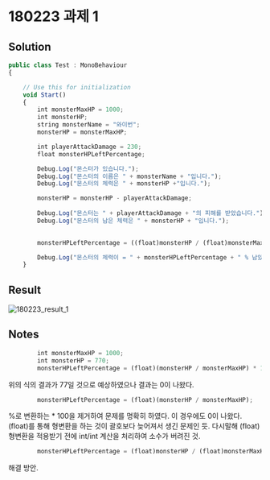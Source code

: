 ﻿# 180223 과제 1

## Solution

```javascript
public class Test : MonoBehaviour
{

    // Use this for initialization
    void Start()
    {
        int monsterMaxHP = 1000;
        int monsterHP;
        string monsterName = "와이번";
        monsterHP = monsterMaxHP;

        int playerAttackDamage = 230;
        float monsterHPLeftPercentage;

        Debug.Log("몬스터가 있습니다.");
        Debug.Log("몬스터의 이름은 " + monsterName + "입니다.");
        Debug.Log("몬스터의 체력은 " + monsterHP +"입니다.");

        monsterHP = monsterHP - playerAttackDamage;
        
        Debug.Log("몬스터는 " + playerAttackDamage + "의 피해를 받았습니다.");
        Debug.Log("몬스터의 남은 체력은 " + monsterHP + "입니다.");
        

        monsterHPLeftPercentage = ((float)monsterHP / (float)monsterMaxHP) * 100;

        Debug.Log("몬스터의 체력이 = " + monsterHPLeftPercentage + " % 남았습니다.");
    }
```

## Result

![180223_result_1](https://user-images.githubusercontent.com/6358827/36575588-1458ede6-188f-11e8-85c7-31394e4a4429.png)


## Notes

```javascript
        int monsterMaxHP = 1000;
        int monsterHP = 770;
        monsterHPLeftPercentage = (float)(monsterHP / monsterMaxHP) * 100;
```

위의 식의 결과가 77일 것으로 예상하였으나 결과는 0이 나왔다.


```javascript
        monsterHPLeftPercentage = (float)(monsterHP / monsterMaxHP);
```

%로 변환하는 * 100을 제거하여 문제를 명확히 하였다. 이 경우에도 0이 나왔다.
(float)를 통해 형변환을 하는 것이 괄호보다 늦어져서 생긴 문제인 듯.
다시말해 (float) 형변환을 적용받기 전에 int/int 계산을 처리하여 소수가 버려진 것.


```javascript
        monsterHPLeftPercentage = (float)monsterHP / (float)monsterMaxHP;
```

해결 방안.

